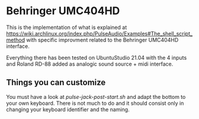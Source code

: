 # Behringer UMC404HD

This is the implementation of what is explained at https://wiki.archlinux.org/index.php/PulseAudio/Examples#The_shell_script_method with specific improvment related to the Behringer UMC404HD interface.

Everything there has been tested on UbuntuStudio 21.04 with the 4 inputs and Roland RD-88 added as analogic sound source + midi interface.

## Things you can customize

You must have a look at *pulse-jack-post-start.sh* and adapt the bottom to your own keyboard. There is not much to do and it should consist only in changing your keyboard identifier and the naming.